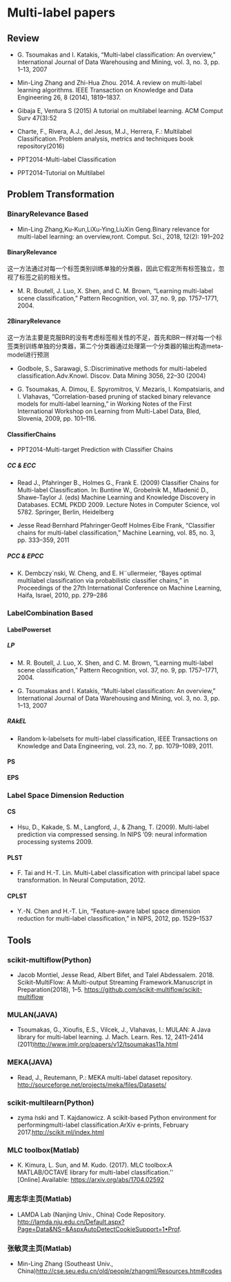 # Multi-label papers

## Review
-  G. Tsoumakas and I. Katakis, “Multi-label classification: An overview,” International Journal of Data Warehousing and
Mining, vol. 3, no. 3, pp. 1–13, 2007

- Min-Ling Zhang and Zhi-Hua Zhou. 2014. A review on multi-label learning algorithms. IEEE Transaction
on Knowledge and Data Engineering 26, 8 (2014), 1819–1837.

- Gibaja E, Ventura S (2015) A tutorial on multilabel learning. ACM Comput Surv 47(3):52

- Charte, F., Rivera, A.J., del Jesus, M.J., Herrera, F.: Multilabel Classification. Problem analysis, metrics and techniques book repository(2016)

- PPT2014-Multi-label Classification

- PPT2014-Tutorial on Multilabel

## Problem Transformation
### BinaryRelevance Based
- Min-Ling Zhang,Ku-Kun,LiXu-Ying,LiuXin Geng.Binary relevance for multi-label learning: an overview,ront. Comput. Sci., 2018, 12(2): 191–202

#### BinaryRelevance
这一方法通过对每一个标签类别训练单独的分类器，因此它假定所有标签独立，忽视了标签之前的相关性。

- M. R. Boutell, J. Luo, X. Shen, and C. M. Brown, “Learning multi-label scene classification,” Pattern Recognition, vol. 37,
no. 9, pp. 1757–1771, 2004.

#### 2BinaryRelevance
这一方法主要是克服BR的没有考虑标签相关性的不足，首先和BR一样对每一个标签类别训练单独的分类器，第二个分类器通过处理第一个分类器的输出构造meta-model进行预测

- Godbole, S., Sarawagi, S.:Discriminative methods for multi-labeled classification.Adv.Knowl.
Discov. Data Mining 3056, 22–30 (2004)

- G. Tsoumakas, A. Dimou, E. Spyromitros, V. Mezaris, I. Kompatsiaris, and I. Vlahavas, “Correlation-based pruning
of stacked binary relevance models for multi-label learning,” in Working Notes of the First International Workshop on
Learning from Multi-Label Data, Bled, Slovenia, 2009, pp. 101–116.


#### ClassifierChains
- PPT2014-Multi-target Prediction with Classifier Chains
##### CC & ECC
- Read J., Pfahringer B., Holmes G., Frank E. (2009) Classifier Chains for Multi-label Classification. In: Buntine W., Grobelnik M., Mladenić D., Shawe-Taylor J. (eds) Machine Learning and Knowledge Discovery in Databases. ECML PKDD 2009. Lecture Notes in Computer Science, vol 5782. Springer, Berlin, Heidelberg

- Jesse Read·Bernhard Pfahringer·Geoff Holmes·Eibe Frank, “Classifier chains for multi-label classification,” Machine Learning, vol. 85, no. 3, pp. 333–359, 2011

##### PCC & EPCC
-  K. Dembczy´nski, W. Cheng, and E. H¨ullermeier, “Bayes optimal multilabel classification via probabilistic classifier chains,” in Proceedings of the 27th International Conference on Machine Learning, Haifa, Israel, 2010, pp. 279–286

### LabelCombination Based
#### LabelPowerset
##### LP
- M. R. Boutell, J. Luo, X. Shen, and C. M. Brown, “Learning multi-label scene classification,” Pattern Recognition, vol. 37,
no. 9, pp. 1757–1771, 2004.

-  G. Tsoumakas and I. Katakis, “Multi-label classification: An overview,” International Journal of Data Warehousing and
Mining, vol. 3, no. 3, pp. 1–13, 2007

##### RAkEL
- Random k-labelsets for multi-label classification, IEEE Transactions on Knowledge and Data Engineering, vol. 23,
no. 7, pp. 1079–1089, 2011.

#### PS

#### EPS

### Label Space Dimension Reduction
#### CS
- Hsu, D., Kakade, S. M., Langford, J., & Zhang, T. (2009). Multi-label prediction via compressed sensing. In
NIPS ’09: neural information processing systems 2009.

#### PLST
- F. Tai and H.-T. Lin. Multi-Label classification with principal label space transformation. In Neural
Computation, 2012.

#### CPLST
- Y.-N. Chen and H.-T. Lin, “Feature-aware label space dimension reduction for multi-label classification,” in NIPS, 2012, pp. 1529–1537

## Tools
### scikit-multiflow(Python)
- Jacob Montiel, Jesse Read, Albert Bifet, and Talel Abdessalem. 2018.   Scikit-MultiFlow: A Multi-output Streaming Framework.Manuscript in Preparation(2018), 1–5.  https://github.com/scikit-multiflow/scikit-multiflow

### MULAN(JAVA)
- Tsoumakas, G., Xioufis, E.S., Vilcek, J., Vlahavas, I.: MULAN: A Java library for multi-label learning. J. Mach. Learn. Res. 12, 2411–2414 (2011)http://www.jmlr.org/papers/v12/tsoumakas11a.html

### MEKA(JAVA)
- Read, J., Reutemann, P.: MEKA multi-label dataset repository. http://sourceforge.net/projects/meka/files/Datasets/

### scikit-multilearn(Python)
- zyma ́nski and T. Kajdanowicz.  A scikit-based Python environment for performingmulti-label classification.ArXiv e-prints, February 2017.http://scikit.ml/index.html

### MLC toolbox(Matlab)
- K.  Kimura,  L.  Sun,  and  M.  Kudo.  (2017). MLC toolbox:A MATLAB/OCTAVE library for multi-label classification.'' [Online].Available: https://arxiv.org/abs/1704.02592

### 周志华主页(Matlab)
- LAMDA Lab (Nanjing Univ., China) Code Repository. http://lamda.nju.edu.cn/Default.aspx?Page=Data&NS=&AspxAutoDetectCookieSupport=1•Prof.

### 张敏灵主页(Matlab)
- Min-Ling Zhang (Southeast Univ., China)http://cse.seu.edu.cn/old/people/zhangml/Resources.htm#codes